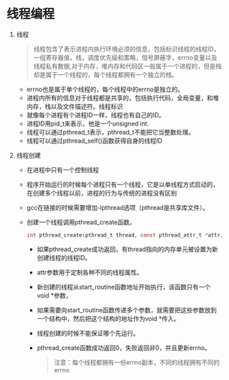 # 线程编程

1. 线程

   > 线程包含了表示进程内执行环境必须的信息，包括标识线程的线程ID，一组寄存器值，栈，调度优先级和策略，信号屏蔽字，errno变量以及线程私有数据,对于内存，堆内存和代码区一般属于一个进程的，但是栈却是属于一个线程的，每个线程都拥有一个独立的栈。

   - errno也是属于单个线程的，每个线程中的errno是独立的。
   - 进程内所有的信息对于线程都是共享的，包括执行代码，全局变量，和堆内存，栈以及文件描述符。线程标识
   - 就像每个进程有个进程ID一样，线程也有自己的ID。
   - 进程ID用pid_t来表示，他是一个unsigned int.
   - 线程可以通过pthread_t表示，pthread_t不能把它当整数处理。
   - 线程可以通过pthread_self()函数获得自身的线程ID

2. 线程创建

   - 在进程中只有一个控制线程

   - 程序开始运行的时候每个进程只有一个线程，它是以单线程方式启动的，在创建多个线程以前，进程的行为与传统的进程没有区别

   - gcc在链接的时候需要增加-lpthread选项（pthread是共享库文件）。

   - 创建一个线程调用pthread_create函数。

     ```c
     int pthread_create(pthread_t thread, const pthread_attr_t *attr, void *(start_routine) (void *), void *arg);
     ```

     - 如果pthread_create成功返回，有thread指向的内存单元被设置为新创建线程的线程ID。

     - attr参数用于定制各种不同的线程属性。

     - 新创建的线程从start_routine函数地址开始执行，该函数只有一个void *参数，

     - 如果需要向start_routine函数传递多个参数，就需要把这些参数放到一个结构中，然后把这个结构的地址作为void *传入。

     - 线程创建的时候不能保证哪个先运行。

     - pthread_create函数成功返回0，失败返回非0，并且更新errno。

       > 注意：每个线程都拥有一份errno副本，不同的线程拥有不同的errno
